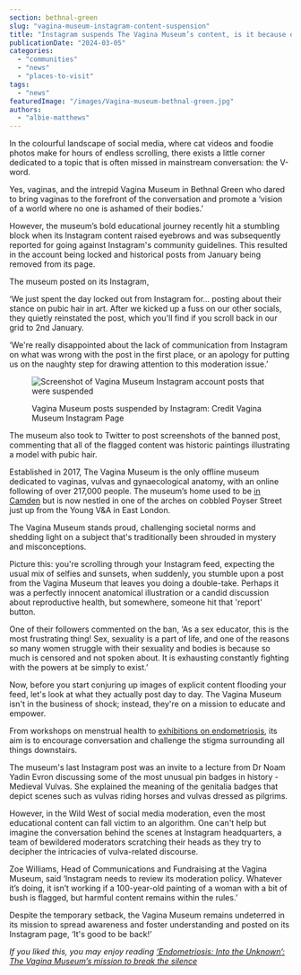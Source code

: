 ```yaml
---
section: bethnal-green
slug: "vagina-museum-instagram-content-suspension"
title: "Instagram suspends The Vagina Museum’s content, is it because of pubic hair?"
publicationDate: "2024-03-05"
categories: 
  - "communities"
  - "news"
  - "places-to-visit"
tags: 
  - "news"
featuredImage: "/images/Vagina-museum-bethnal-green.jpg"
authors: 
  - "albie-matthews"
---
```


In the colourful landscape of social media, where cat videos and foodie photos make for hours of endless scrolling, there exists a little corner dedicated to a topic that is often missed in mainstream conversation: the V-word.

Yes, vaginas, and the intrepid Vagina Museum in Bethnal Green who dared to bring vaginas to the forefront of the conversation and promote a ‘vision of a world where no one is ashamed of their bodies.’

However, the museum’s bold educational journey recently hit a stumbling block when its Instagram content raised eyebrows and was subsequently reported for going against Instagram's community guidelines. This resulted in the account being locked and historical posts from January being removed from its page. 

The museum posted on its Instagram, 

‘We just spent the day locked out from Instagram for... posting about their stance on pubic hair in art. After we kicked up a fuss on our other socials, they quietly reinstated the post, which you'll find if you scroll back in our grid to 2nd January.

‘We're really disappointed about the lack of communication from Instagram on what was wrong with the post in the first place, or an apology for putting us on the naughty step for drawing attention to this moderation issue.’

<figure>

![Screenshot of Vagina Museum Instagram account posts that were suspended](/images/Vagina-Museum-Content-suspension-instagram-screenshot-1024x575.jpg)

<figcaption>

Vagina Museum posts suspended by Instagram: Credit Vagina Museum Instagram Page

</figcaption>

</figure>

The museum also took to Twitter to post screenshots of the banned post, commenting that all of the flagged content was historic paintings illustrating a model with pubic hair.

Established in 2017, The Vagina Museum is the only offline museum dedicated to vaginas, vulvas and gynaecological anatomy, with an online following of over 217,000 people. The museum’s home used to be [in Camden](https://bethnalgreenlondon.co.uk/vagina-museum-launches-crowdfunder-for-new-premises/) but is now nestled in one of the arches on cobbled Poyser Street just up from the Young V&A in East London. 

The Vagina Museum stands proud, challenging societal norms and shedding light on a subject that's traditionally been shrouded in mystery and misconceptions. 

Picture this: you're scrolling through your Instagram feed, expecting the usual mix of selfies and sunsets, when suddenly, you stumble upon a post from the Vagina Museum that leaves you doing a double-take. Perhaps it was a perfectly innocent anatomical illustration or a candid discussion about reproductive health, but somewhere, someone hit that 'report' button. 

One of their followers commented on the ban, ‘As a sex educator, this is the most frustrating thing! Sex, sexuality is a part of life, and one of the reasons so many women struggle with their sexuality and bodies is because so much is censored and not spoken about. It is exhausting constantly fighting with the powers at be simply to exist.’

Now, before you start conjuring up images of explicit content flooding your feed, let's look at what they actually post day to day. The Vagina Museum isn't in the business of shock; instead, they're on a mission to educate and empower. 

From workshops on menstrual health to [exhibitions on endometriosis](https://bethnalgreenlondon.co.uk/vagina-museum-reopening-endometriosis-exhibition/), its aim is to encourage conversation and challenge the stigma surrounding all things downstairs. 

The museum's last Instagram post was an invite to a lecture from Dr Noam Yadin Evron discussing some of the most unusual pin badges in history - Medieval Vulvas. She explained the meaning of the genitalia badges that depict scenes such as vulvas riding horses and vulvas dressed as pilgrims.

However, in the Wild West of social media moderation, even the most educational content can fall victim to an algorithm. One can't help but imagine the conversation behind the scenes at Instagram headquarters, a team of bewildered moderators scratching their heads as they try to decipher the intricacies of vulva-related discourse.

Zoe Williams, Head of Communications and Fundraising at the Vagina Museum, said ‘Instagram needs to review its moderation policy. Whatever it’s doing, it isn’t working if a 100-year-old painting of a woman with a bit of bush is flagged, but harmful content remains within the rules.’

Despite the temporary setback, the Vagina Museum remains undeterred in its mission to spread awareness and foster understanding and posted on its Instagram page, ‘It's good to be back!’

_If you liked this, you may enjoy reading_ [_‘Endometriosis: Into the Unknown’: The Vagina Museum’s mission to break the silence_](https://bethnalgreenlondon.co.uk/endometriosis-exhibition-vagina-museum-review/)

